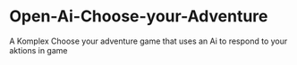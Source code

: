 # Open-Ai-Choose-your-Adventure
A Komplex Choose your adventure game that uses an Ai to respond to your aktions in game 
